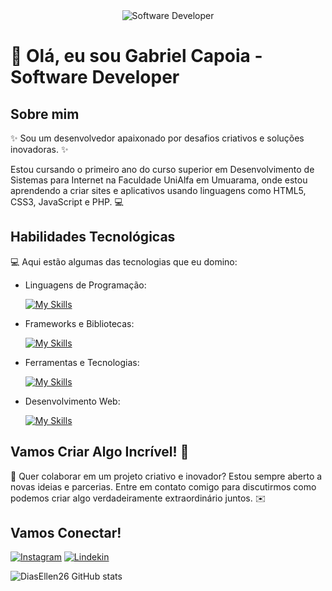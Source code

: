 <div align="center">
  <img src="https://i.pinimg.com/originals/0f/25/e4/0f25e4668c1c7740b5ed41835339d67f.gif" alt="Software Developer">
</div>

# 🚀 Olá, eu sou Gabriel Capoia - Software Developer 

## Sobre mim

✨ Sou um desenvolvedor apaixonado por desafios criativos e soluções inovadoras. ✨

Estou cursando o primeiro ano do curso superior em Desenvolvimento de Sistemas para Internet na Faculdade UniAlfa em Umuarama, onde estou aprendendo a criar sites e aplicativos usando linguagens como HTML5, CSS3, JavaScript e PHP. 💻

## Habilidades Tecnológicas

💻 Aqui estão algumas das tecnologias que eu domino:

-  Linguagens de Programação: 

    [![My Skills](https://skillicons.dev/icons?i=javascript,cs)](https://skillicons.dev)
- Frameworks e Bibliotecas: 

    [![My Skills](https://skillicons.dev/icons?i=bootstrap)](https://skillicons.dev)

- Ferramentas e Tecnologias: 

    [![My Skills](https://skillicons.dev/icons?i=git,github,vscode,visualstudio,ps,unity)](https://skillicons.dev)
- Desenvolvimento Web:

    [![My Skills](https://skillicons.dev/icons?i=html,css)](https://skillicons.dev) 

## Vamos Criar Algo Incrível! 💫

💬 Quer colaborar em um projeto criativo e inovador? Estou sempre aberto a novas ideias e parcerias. Entre em contato comigo para discutirmos como podemos criar algo verdadeiramente extraordinário juntos. ✉️

## Vamos Conectar!

[![Instagram](https://img.shields.io/badge/-{capoiaa}-purple?style=flat-square&logo=Instagram&logoColor=white&link={Link})]({Link})
[![Lindekin](https://img.shields.io/badge/-{https://www.linkedin.com/in/gabriel-capoia-78a1181b9/}-blue?style=flat-square&logo=Facebook&logoColor=white&link={Link})]({Link})


![DiasEllen26 GitHub stats](https://github-readme-stats.vercel.app/api?username=DiasEllen26\&rank_icon=percentile)